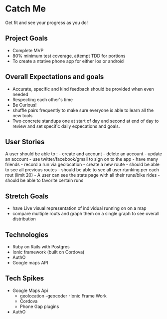 <!--
#
# Licensed to the Apache Software Foundation (ASF) under one
# or more contributor license agreements.  See the NOTICE file
# distributed with this work for additional information
# regarding copyright ownership.  The ASF licenses this file
# to you under the Apache License, Version 2.0 (the
# "License"); you may not use this file except in compliance
# with the License.  You may obtain a copy of the License at
#
# http://www.apache.org/licenses/LICENSE-2.0
#
# Unless required by applicable law or agreed to in writing,
# software distributed under the License is distributed on an
# "AS IS" BASIS, WITHOUT WARRANTIES OR CONDITIONS OF ANY
#  KIND, either express or implied.  See the License for the
# specific language governing permissions and limitations
# under the License.
#
-->
# Catch Me

Get fit and see your progress as you do!


## Project Goals
- Complete MVP
- 80% minimum test coverage, attempt TDD for portions
- To create a ntative phone app for either Ios or android


## Overall Expectations and goals
- Accurate, specific and kind feedback should be provided when even needed
- Respecting each other's time
- Be Curious!
- shuffle pairs frequently to make sure everyone is able to learn all the new tools
- Two concrete standups one at start of day and second at end of day to review and set specific daily expecations and goals.

## User Stories
A user should be able to :
    - create and account
    - delete an account
    - update an account
    - use twitter/facebook/gmail to sign on to the app
    - have many friends
    - record a run via geolocation
    - create a new route
    - should be able to see all previous routes
    - should be able to see all user rtanking per each rout (limit 20)
    - A user can see the stats page with all their runs/bike rides
    - should be able to favorite certain runs

  

## Stretch Goals
- have Live visual representation of individual running on on a map
- compare multiple routs and graph them on a single graph to see overall distribution

## Technologies
- Ruby on Rails with Postgres
- Ionic framework (built on Cordova)
- AuthO
- Google maps API


## Tech Spikes
- Google Maps Api
    - geolocation
    -geocoder
-Ionic Frame Work
    - Cordova 
    - Phone Gap plugins
- AuthO
